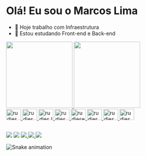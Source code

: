 <h1>Olá!  Eu sou o Marcos Lima</h1>


- 🔭 Hoje trabalho com Infraestrutura
- 🌱 Estou estudando Front-end e Back-end 

<div>
<a href="https://github.com/mvrudies">
  <img height="180em" src="https://github-readme-stats.vercel.app/api?username=mvrudies&show_icons=true&theme=dark&include_all_commits=true&count_private=true"/>
  <img height="180em" src="https://github-readme-stats.vercel.app/api/top-langs/?username=mvrudies&layout=compact&langs_count=16&theme=dark"/>
</div>


  <img aling = "center" alt = "rudiesHtml" height="30" width="40" src="https://cdn.jsdelivr.net/gh/devicons/devicon/icons/html5/html5-original.svg" />
  <img aling = "center" alt = "rudiesCss" height="30" width="40"  src="https://cdn.jsdelivr.net/gh/devicons/devicon/icons/css3/css3-original.svg"/>
  <img aling = "center" alt = "rudiesJs" height="30" width="40"   src="https://cdn.jsdelivr.net/gh/devicons/devicon/icons/javascript/javascript-original.svg" />
  <img aling = "center" alt = "rudiesNode" height="30" width="40" src="https://cdn.jsdelivr.net/gh/devicons/devicon/icons/nodejs/nodejs-original.svg"/>
  <img aling = "center" alt = "rudiesex" height="30" width="40"   src="https://cdn.jsdelivr.net/gh/devicons/devicon/icons/express/express-original-wordmark.svg"/>
  <img aling = "center" alt = "rudiesPy" height="30" width="40"   src="https://cdn.jsdelivr.net/gh/devicons/devicon/icons/python/python-original.svg" />
  <img aling = "center" alt = "rudiesPy" height="30" width="40"   src="https://cdn.jsdelivr.net/gh/devicons/devicon/icons/wordpress/wordpress-original.svg"/>
  <img aling = "center" alt = "rudiesPs" height="30" width="40"  src="https://cdn.jsdelivr.net/gh/devicons/devicon/icons/photoshop/photoshop-plain.svg"/>
  
  ##
  
<div>
    <a href="https://www.linkedin.com/in/marcosv-rlima/" target ="_black"><img src="https://img.shields.io/badge/LinkedIn-0077B5?style=for-the-badge&logo=linkedin&logoColor=white"target="_blank"></a>
    <a href="https://www.instagram.com/mvrudies/" target="_black"><img src="https://img.shields.io/badge/Instagram-E4405F?style=for-the-badge&logo=instagram&logoColor=white"target="_blank"></a>
    <a href="https://twitter.com/mvrudies" target="_black"><img src="https://img.shields.io/badge/Twitter-1DA1F2?style=for-the-badge&logo=twitter&logoColor=white"target="_blank"> </a>
     <a href="https://www.twitch.tv/mvrudies"target ="_black"><img src="https://img.shields.io/badge/Twitch-9146FF?style=for-the-badge&logo=twitch&logoColor=white"target="_blank"> </a>
     <a href="mailto:marcos.rudies@live.com"target="_black"><img src="https://img.shields.io/badge/Microsoft_Outlook-0078D4?style=for-the-badge&logo=microsoft-outlook&logoColor=white"target="_blanck"></a>
    

![Snake animation](https://github.com/mvrudies/mvrudies/blob/output/github-contribution-grid-snake.svg)
    
</div>  
    


